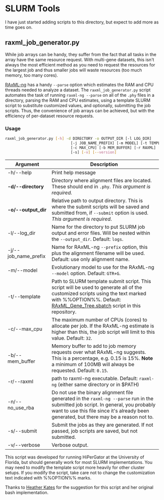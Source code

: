 # SLURM Tools

I have just started adding scripts to this directory, but expect to add more as time goes on.

## raxml_job_generator.py

While job arrays can be handy, they suffer from the fact that all tasks in the array have the same resource request. With multi-gene datasets, this isn't always the most efficient method as you need to request the resources for the largest job and thus smaller jobs will waste resources (too much memory, too many cores).

[RAxML-ng](https://github.com/amkozlov/raxml-ng) has a handy `--parse` option which estimates the RAM and CPU threads needed to analyze a dataset. The `raxml_job_generator.py` script automates the task of running `raxml-ng --parse` on all of the `.phy` files in a directory, parsing the RAM and CPU estimates, using a template SLURM script to substitute customized values, and optionally, submitting the job scripts. Thus, the convenience of job arrays can be achieved, but with the efficiency of per-dataset resource requests.

### Usage

```bash
raxml_job_generator.py [-h] -d DIRECTORY -o OUTPUT_DIR [-l LOG_DIR]
                              [-j JOB_NAME_PREFIX] [-m MODEL] [-t TEMPLATE]
                              [-c MAX_CPU] [-b MEM_BUFFER] [-r RAXML] [-n]
                              [-s] [-v] [--version]
```

Argument   | Description
-------|------------
-h/--help | Print help message
**-d/--directory** | Directory where alignment files are located. These should end in `.phy`. *This argument is required.*
**-o/--output_dir** | Relative path to output directory. This is where the submit scripts will be saved and submitted from, if `--submit` option is used. *This argument is required*.
-l/--log_dir | Name for the directory to put SLURM job output and error files. Will be nested within the `--output_dir`. Default: `logs`.
-j/--job_name_prefix | Name for RAxML-ng `--prefix` option, this plus the alignment filename will be used. Default: use only alignment name.
-m/--model | Evolutionary model to use for the RAxML-ng `--model` option. Default: `GTR+G`.
-t/--template | Path to SLURM template submit script. This script will be used to generate all of the customized scripts using the text marked with %%OPTION%%. Default: [RAxML_Gene_Tree.sbatch](RAxML_Gene_Tree.sbatch) script in this repository.
-c/--max_cpu | The maximum number of CPUs (cores) to allocate per job. If the RAxML-ng estimate is higher than this, the job script will limit to this value. Default: `32`.
-b/--mem_buffer | Memory buffer to add to job memory requests over what RAxML-ng suggests. This is a percentage, e.g. 0.15 is 15%. **Note** a minimum of 100MB will always be requested. Default: `0.15`.
-r/--raxml | path to raxml-ng executable. Default: `raxml-ng` (either same directory or in $PATH)
-n/--no_use_rba | Do not use the binary alignment file generated in the `raxml-ng --parse` run in the submitted job script. In general, you probably want to use this file since it's already been generated, but there may be a reason not to.
-s/--submit | Submit the jobs as they are generated. If not passed, job scripts are saved, but not submitted.
-v/--verbose | Verbose output.

This script was developed for running HiPerGator at the University of Florida, but should generally work for most SLURM implementations. You may need to modify the template script more heavily for other cluster setups. If you modify the script, take care not to change the customization text indicated with %%OPTION%% marks.

Thanks to [Heather Kates](https://github.com/HeatherKates) for the suggestion for this script and her original bash implementation.
